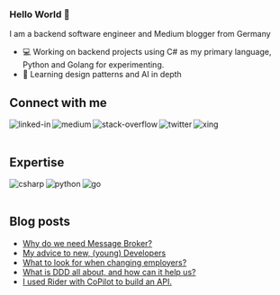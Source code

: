 ### Hello World 👋
I am a backend software engineer and Medium blogger from Germany
- 💻 Working on backend projects using C# as my primary language, Python and Golang for experimenting.
- 📗 Learning design patterns and AI in depth



## Connect with me
[<img align="left" alt="linked-in" src="https://img.shields.io/badge/linkedin-%230077B5.svg?&style=for-the-badge&logo=linkedin&logoColor=white" />](https://www.linkedin.com/in/justin-m%C3%BCnch-0b1087133/)
[<img align="left" alt="medium" src="https://img.shields.io/badge/medium-%2312100E.svg?&style=for-the-badge&logo=medium&logoColor=white" />](https://medium.com/@justin.muench)
[<img align="left" alt="stack-overflow" src="https://img.shields.io/badge/stack%20overflow-FE7A16?logo=stack-overflow&logoColor=white&style=for-the-badge" />](https://stackoverflow.com/users/13893980/thecodentist)
[<img align="left" alt="twitter" src="https://img.shields.io/badge/twitter-%231DA1F2.svg?&style=for-the-badge&logo=twitter&logoColor=white" />](https://twitter.com/muench_justin)
[<img align="left" alt="xing" src="https://img.shields.io/badge/xing-darkcyan.svg?&style=for-the-badge&logo=xing&logoColor=white" />](https://www.xing.com/profile/Justin_Muench/cv)

<br><br>
## Expertise
<img align="left" alt="csharp" src="https://img.shields.io/badge/csharp-%2320232a.svg?&style=for-the-badge&logo=csharp&logoColor=darkorchid" />
<img align="left" alt="python" src="https://img.shields.io/badge/python-steelblue.svg?&style=for-the-badge&logo=python&logoColor=sandybrown" />
<img align="left" alt="go" src="https://img.shields.io/badge/golang-mediumturquoise?logo=go&logoColor=white&style=for-the-badge" />
<br><br>

## Blog posts
<!-- BLOG-POST-LIST:START -->
- [Why do we need Message Broker?](https://medium.com/@justin.muench/why-do-we-need-message-broker-7382ce0e46c6?source=rss-feb470108eb8------2)
- [My advice to new, &lpar;young&rpar; Developers](https://medium.com/@justin.muench/my-advice-to-new-young-developers-3e8100f2a734?source=rss-feb470108eb8------2)
- [What to look for when changing employers?](https://medium.com/@justin.muench/what-i-as-a-developer-would-look-for-when-changing-employers-cb4cd9291413?source=rss-feb470108eb8------2)
- [What is DDD all about, and how can it help us?](https://medium.com/@justin.muench/what-is-ddd-all-about-and-how-can-it-help-us-ce38761624b5?source=rss-feb470108eb8------2)
- [I used Rider with CoPilot to build an API.](https://medium.com/@justin.muench/i-used-rider-with-copilot-in-rider-to-build-an-api-42cfd98ce590?source=rss-feb470108eb8------2)
<!-- BLOG-POST-LIST:END -->
